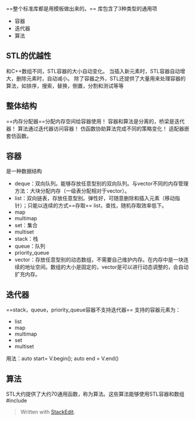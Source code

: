 ==整个标准库都是用模板做出来的。==
库包含了3种类型的通用项
- 容器
- 迭代器
- 算法
## STL的优越性
和C++数组不同，STL容器的大小自动变化。
当插入新元素时，STL容器自动增大，删除元素时，自动减小。
除了容器之外，STL还提供了大量用来处理容器的算法，如排序，搜索，替换，倒置，分割和测试等等
## 整体结构
==内存分配器==分配内存空间给容器使用！
容器和算法是分离的，桥梁是迭代器！
算法通过迭代器访问容器！
仿函数协助算法完成不同的策略变化！
适配器嵌套仿函数。
## 容器
是一种数据结构
- deque：双向队列。能够存放任意型别的双向队列。与vector不同的内存管理方法：大块分配内存（一级表分配相对于vector）。
- list：双向链表，存放任意型别。弹性好，可随意删除和插入元素（移动指针）；只能以连续的方式==存取== list，查找，随机存取效率低下。
- map
- multimap
- set：集合
- multiset
- stack：栈
- queue：队列
- priority_queue
- vector：存放任意型别的动态数组，不需要自己维护内存。在内存中是一块连续的地址空间。数组的大小是固定的，vector是可以进行动态调整的，会自动扩充内存。
## 迭代器
==stack，queue，priority_queue容器不支持迭代器==
支持的容器元素为：
- list
- map
- multimap
- set
- multiset

用法：auto start= V.begin();	auto end  = V.end()
## 算法
STL大约提供了大约70通用函数，称为算法。这些算法能够使用STL容器和数组
#include<algorithm>


> Written with [StackEdit](https://stackedit.io/).
<!--stackedit_data:
eyJoaXN0b3J5IjpbLTY2MjU3Mzk0NCw4NzkzNjI4ODksLTEzMj
EyMTY0NzQsMTIzMTkyODMwM119
-->